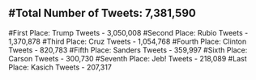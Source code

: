 #Total Number of Tweets: 7,381,590 
---
#First Place: Trump Tweets - 3,050,008
#Second Place: Rubio Tweets - 1,370,878
#Third Place: Cruz Tweets - 1,054,768
#Fourth Place: Clinton Tweets - 820,783
#Fifth Place: Sanders Tweets - 359,997
#Sixth Place: Carson Tweets - 300,730
#Seventh Place: Jeb! Tweets - 218,089
#Last Place: Kasich Tweets - 207,317
